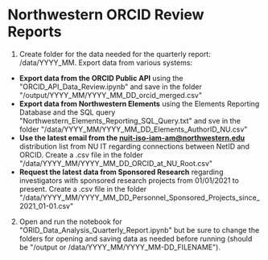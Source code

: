 # Northwestern ORCID Review Reports

1. Create folder for the data needed for the quarterly report: /data/YYYY_MM. Export data from various systems:
 * **Export data from the ORCID Public API** using the "ORCID_API_Data_Review.ipynb" and save in the folder "/output/YYYY_MM/YYYY_MM_DD_orcid_merged.csv"
 * **Export data from Northwestern Elements** using the Elements Reporting Database and the SQL query "Northwestern_Elements_Reporting_SQL_Query.txt" and sve in the folder "/data/YYYY_MM/YYYY_MM_DD_Elements_AuthorID_NU.csv"
 * **Use the latest email from the nuit-iso-iam-am@northwestern.edu** distribution list from NU IT regarding connections between NetID and ORCID. Create a .csv file in the folder "/data/YYYY_MM/YYYY_MM_DD_ORCID_at_NU_Root.csv"
  * **Request the latest data from Sponsored Research** regarding investigators with sponsored research projects from 01/01/2021 to present. Create a .csv file in the folder "/data/YYYY_MM/YYYY_MM_DD_Personnel_Sponsored_Projects_since_2021_01-01.csv" 
2. Open and run the notebook for "ORID_Data_Analysis_Quarterly_Report.ipynb" but be sure to change the folders for opening and saving data as needed before running (should be "/output or /data/YYYY_MM/YYYY_MM-DD_FILENAME"). 
